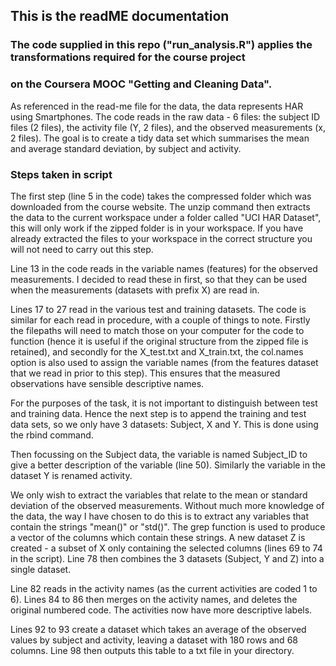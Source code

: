 ## This is the readME documentation

### The code supplied in this repo ("run_analysis.R") applies the transformations required for the course project
### on the Coursera MOOC "Getting and Cleaning Data".

As referenced in the read-me file for the data, the data represents HAR using Smartphones.
The code reads in the raw data - 6 files: the subject ID files (2 files), the activity file (Y, 2 files),
and the observed measurements (x, 2 files).
The goal is to create a tidy data set which summarises the mean and average standard deviation, by subject and
activity.

### Steps taken in script

 The first step (line 5 in the code) takes the compressed folder which was downloaded from the course website.
 The unzip command then extracts the data to the current workspace under a folder called "UCI HAR Dataset",
 this will only work if the zipped folder is in your workspace. If you have already extracted the files to your
 workspace in the correct structure you will not need to carry out this step.

 Line 13 in the code reads in the variable names (features) for the observed measurements. I decided to read these
 in first, so that they can be used when the measurements (datasets with prefix X) are read in.

 Lines 17 to 27 read in the various test and training datasets. The code is similar for each read in procedure,
 with a couple of things to note. Firstly the filepaths will need to match those on your computer for the code to
 function (hence it is useful if the original structure from the zipped file is retained), and secondly for the 
 X_test.txt and X_train.txt, the col.names option is also used to assign the variable names (from the features 
 dataset that we read in prior to this step). This ensures that the measured observations have sensible
 descriptive names.

 For the purposes of the task, it is not important to distinguish between test and training data. Hence the next
 step is to append the training and test data sets, so we only have 3 datasets: Subject, X and Y. This is done 
 using the rbind command.

 Then focussing on the Subject data, the variable is named Subject_ID to give a better description of the variable
 (line 50). Similarly the variable in the dataset Y is renamed activity.

 We only wish to extract the variables that relate to the mean or standard deviation of the observed measurements.
 Without much more knowledge of the data, the way I have chosen to do this is to extract any variables that 
 contain the strings "mean()" or "std()". The grep function is used to produce a vector of the columns which
 contain these strings. A new dataset Z is created - a subset of X only containing the selected columns (lines 
 69 to 74 in the script). Line 78 then combines the 3 datasets (Subject, Y and Z) into a single dataset.

 Line 82 reads in the activity names (as the current activities are coded 1 to 6). Lines 84 to 86 then merges on
 the activity names, and deletes the original numbered code. The activities now have more descriptive labels.

 Lines 92 to 93 create a dataset which takes an average of the observed values by subject and activity, leaving a
 dataset with 180 rows and 68 columns. Line 98 then outputs this table to a txt file in your directory.
